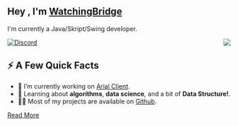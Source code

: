 <h2>Hey , I'm <a href="https://">WatchingBridge</a></h2>
<p>I'm currently a Java/Skript/Swing developer. 
</p><img align="right" src="https://media1.giphy.com/media/13HgwGsXF0aiGY/giphy.gif" />
<p><a href="https://discord.gg/NtzMjXhpSy"><img src="https://img.shields.io/discord/736951354517356564?label=Discord&logo=https%3A%2F%2Fcdn3.iconfinder.com%2Fdata%2Ficons%2Fpopular-services-brands-vol-2%2F512%2Fdiscord-512.png&style=for-the-badge" alt="Discord"></a></a></p>
<h2>⚡️ A Few Quick Facts</h2>
<ul>
<li>🔭 I’m currently working on <a href="https://github.com/ArialClient">Arial Client</a>.</li>
<li>🧐 Learning about <strong>algorithms</strong>, <strong>data science</strong>, and a bit of <strong>Data Structure!</strong>.</li>
<li>👨‍💻 Most of my projects are available on <a href="https://github.com/WatchingBridge">Github</a>.</li>
</ul>
<p><a target="_blank" href="https://lukas.dev">Read More</a></p>
<p align="left">

